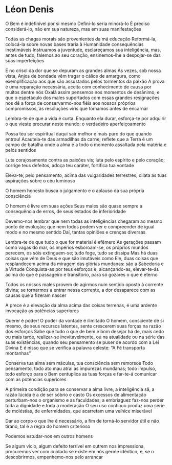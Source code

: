# Léon Denis

O Bem é indefinível por si mesmo
Defini-lo seria minorá-lo
É preciso considerá-lo, não em sua natureza, mas em suas manifestações

Todas as chagas morais são provenientes da má educação Reformá-la, colocá-la sobre novas bases traria à Humanidade consequências inestimáveis
Instruamos a juventude, esclareçamos sua inteligência, mas, antes de tudo, falemos ao seu coração, ensinemos-lhe a despojar-se das suas imperfeições

É no crisol da dor que se depuram as grandes almas Às vezes, sob nossa vista, Anjos de bondade vêm tragar o cálice de amargura, como exemplificação aos que são assustados pelos tormentos da paixão A prova é uma reparação necessária, aceita com conhecimento de causa por muitos dentre nós Oxalá assim pensemos nos momentos de desânimo, e que o espetáculo dos males suportados com essas grandes resignações nos dê a força de conservarmo-nos fiéis aos nossos próprios compromissos, às resoluções viris que tomamos antes de encarnar

Lembra-te de que a vida é curta. Enquanto ela durar, esforça-te por adquirir o que vieste procurar neste mundo: o verdadeiro aperfeiçoamento

Possa teu ser espiritual daqui sair melhor e mais puro do que quando entrou! Acautela-te das armadilhas da carne; reflete que a Terra é um campo de batalha onde a alma é a todo o momento assaltada pela matéria e pelos sentidos

Luta corajosamente contra as paixões vis; luta pelo espírito e pelo coração; corrige teus defeitos, adoça teu caráter, fortifica tua vontade

Eleva-te, pelo pensamento, acima das vulgaridades terrestres; dilata as tuas aspirações sobre o céu luminoso

O homem honesto busca o julgamento e o aplauso da sua própria consciência

O homem é livre em suas ações
Seus males são quase sempre a consequência de erros, de seus estados de inferioridade

Devemo-nos lembrar que nem todas as inteligências chegaram ao mesmo ponto de evolução; que nem todos podem ver e compreender de igual modo e no mesmo sentido Daí, tantas opiniões e crenças diversas

Lembra-te de que tudo o que for material é efêmero As gerações passam como vagas do mar, os impérios esboroam-se, os próprios mundos perecem, os sóis extinguem-se; tudo foge, tudo se dissipa Mas há duas coisas que vêm de Deus e que são imutáveis como Ele, duas coisas que resplandecem acima da miragem das glórias mundanas: são a Sabedoria e a Virtude Conquista-as por teus esforços e, alcançando-as, elevar-te-ás acima do que é passageiro e transitório, para só gozares o que é eterno

Todos os nossos males provem de agirmos num sentido oposto à corrente divina; se tornarmos a entrar nessa corrente, a dor desaparece com as causas que a fizeram nascer

A prece é a elevação da alma acima das coisas terrenas, é uma ardente invocação as potências superiores

Querer é poder! O poder da vontade é ilimitado O homem, consciente de si mesmo, de seus recursos latentes, sente crescerem suas forças na razão dos esforços Sabe que tudo o que de bem e bom desejar há de, mais cedo ou mais tarde, realizar-se inevitavelmente, ou na atualidade ou na série das suas existências, quando seu pensamento se puser de acordo com a Lei Divina E é nisso que se verifica a palavra celeste: “A Fé transporta montanhas"

Conserva tua alma sem máculas, tua consciência sem remorsos Todo pensamento, todo ato mau atrai as impurezas mundanas; todo impulso, todo esforço para o Bem centuplica as tuas forças e far-te-á comunicar com as potências superiores

A primeira condição para se conservar a alma livre, a inteligência sã, a razão lúcida é a de ser sóbrio e casto Os excessos de alimentação perturbam-nos o organismo e as faculdades; a embriaguez faz-nos perder toda a dignidade e toda a moderação O seu uso contínuo produz uma série de moléstias, de enfermidades, que acarretam uma velhice miserável

Dar ao corpo o que lhe é necessário, a fim de torná-lo servidor útil e não tirano, tal é a regra do homem criterioso

Podemos estudar-nos em outros homens

Se algum vício, algum defeito terrível em outrem nos impressiona, procuremos ver com cuidado se existe em nós germe idêntico; e, se o descobrirmos, empenhemo-nos pelo arrancar
